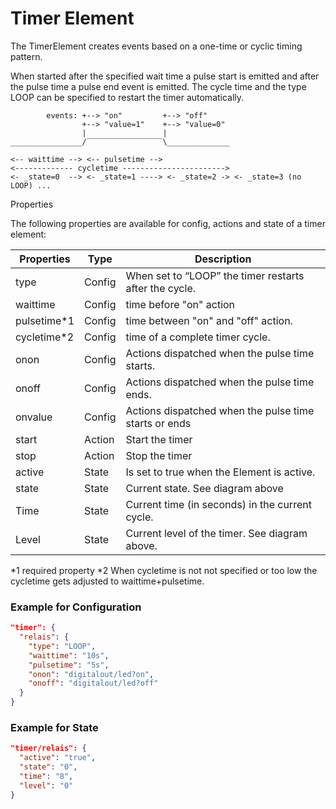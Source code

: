 # Timer Element

The TimerElement creates events based on a one-time or cyclic timing pattern.

When started after the specified wait time a pulse start is emitted and after the pulse time a pulse end event is emitted.
The cycle time and the type LOOP can be specified to restart the timer automatically.

```
        events: +--> "on"         +--> "off"
                +--> "value=1"    +--> "value=0"
                |                 |
________________/‾‾‾‾‾‾‾‾‾‾‾‾‾‾‾‾‾\______________

<-- waittime --> <-- pulsetime -->
<------------- cycletime ----------------------->
<- _state=0  --> <- _state=1 ----> <- _state=2 -> <- _state=3 (no LOOP) ...
```

Properties

The following properties are available for config, actions and state of a timer element:

| Properties   | Type   | Description                                              |
| ------------ | ------ | -------------------------------------------------------- |
| type         | Config | When set to “LOOP” the timer restarts after the cycle. |
| waittime     | Config | time before "on" action                                  |
| pulsetime\*1 | Config | time between "on" and "off" action.                      |
| cycletime\*2 | Config | time of a complete timer cycle.                          |
| onon         | Config | Actions dispatched when the pulse time starts.           |
| onoff        | Config | Actions dispatched when the pulse time ends.             |
| onvalue      | Config | Actions dispatched when the pulse time starts or ends    |
| start        | Action | Start the timer                                          |
| stop         | Action | Stop the timer                                           |
| active       | State  | Is set to true when the Element is active.               |
| state        | State  | Current state. See diagram above                         |
| Time         | State  | Current time (in seconds) in the current cycle.          |
| Level        | State  | Current level of the timer. See diagram above.           |

\*1 required property
\*2 When cycletime is not not specified or too low the cycletime gets adjusted to waittime+pulsetime.

### Example for Configuration

```JSON
"timer": {
  "relais": {
    "type": "LOOP",
    "waittime": "10s",
    "pulsetime": "5s",
    "onon": "digitalout/led?on",
    "onoff": "digitalout/led?off"
  }
}
```

### Example for State

```JSON
"timer/relais": {
  "active": "true",
  "state": "0",
  "time": "8",
  "level": "0"
}
```

